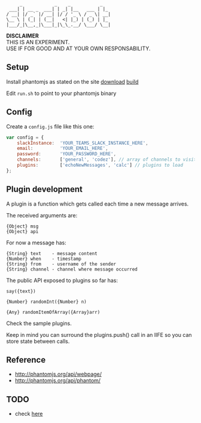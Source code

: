 	     _            _    _           _
	 ___| | __ _  ___| | _| |__   ___ | |_
	/ __| |/ _` |/ __| |/ / '_ \ / _ \| __|
	\__ \ | (_| | (__|   <| |_) | (_) | |_
	|___/_|\__,_|\___|_|\_\_.__/ \___/ \__|



**DISCLAIMER**  
THIS IS AN EXPERIMENT.  
USE IF FOR GOOD AND AT YOUR OWN RESPONSABILITY.



## Setup

Install phantomjs as stated on the site [download](http://phantomjs.org/download.html) [build](http://phantomjs.org/build.html)

Edit `run.sh` to point to your phantomjs binary



## Config

Create a `config.js` file like this one:

```javascript
var config = {
	slackInstance:  'YOUR_TEAMS_SLACK_INSTANCE_HERE',
	email:          'YOUR_EMAIL_HERE',
	password:       'YOUR_PASSWORD_HERE',
	channels:       ['general', 'codez'], // array of channels to visit periodically
	plugins:        ['echoNewMessages', 'calc'] // plugins to load
};
```



## Plugin development

A plugin is a function which gets called each time a new message arrives.


The received arguments are:

	{Object} msg
	{Object} api


For now a message has:

	{String} text    - message content
	{Number} when    - timestamp
	{String} from    - username of the sender
	{String} channel - channel where message occurred


The public API exposed to plugins so far has:

	say({text})

	{Number} randomInt({Number} n)

	{Any} randomItemOfArray({Array}arr)


Check the sample plugins.

Keep in mind you can surround the plugins.push() call in an IIFE so you can store state between calls.



## Reference

* http://phantomjs.org/api/webpage/
* http://phantomjs.org/api/phantom/



## TODO

* check [here](TODO.md)
